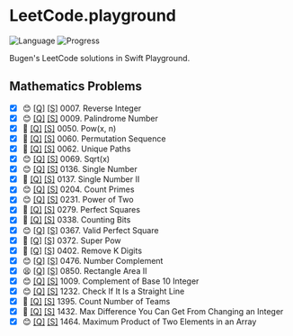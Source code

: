 # LeetCode.playground
![Language](https://img.shields.io/badge/Language-Swift%205.2-orange.svg)
![Progress](https://img.shields.io/badge/Count-22-orange.svg)

Bugen's LeetCode solutions in Swift Playground.
## Mathematics Problems
- [X] 😊 [[Q]](https://leetcode.com/problems/reverse-integer/) [[S]](.././LeetCode.playground/Pages/7-Reverse%20Integer.xcplaygroundpage/Contents.swift) 0007. Reverse Integer 
- [X] 😊 [[Q]](https://leetcode.com/problems/palindrome-number/) [[S]](.././LeetCode.playground/Pages/9-Palindrome%20Number.xcplaygroundpage/Contents.swift) 0009. Palindrome Number 
- [X] 🤨 [[Q]](https://leetcode.com/problems/powx-n/) [[S]](.././LeetCode.playground/Pages/50-Pow(x,%20n).xcplaygroundpage/Contents.swift) 0050. Pow(x, n) 
- [X] 🤨 [[Q]](https://leetcode.com/problems/permutation-sequence/) [[S]](.././LeetCode.playground/Pages/60.%20Permutation%20Sequence.xcplaygroundpage/Contents.swift) 0060. Permutation Sequence 
- [X] 🤨 [[Q]](https://leetcode.com/problems/unique-paths/) [[S]](.././LeetCode.playground/Pages/62.%20Unique%20Paths.xcplaygroundpage/Contents.swift) 0062. Unique Paths 
- [X] 😊 [[Q]](https://leetcode.com/problems/sqrtx/) [[S]](.././LeetCode.playground/Pages/69-Sqrt(x).xcplaygroundpage/Contents.swift) 0069. Sqrt(x) 
- [X] 😊 [[Q]](https://leetcode.com/problems/single-number/) [[S]](.././LeetCode.playground/Pages/136.%20Single%20Number.xcplaygroundpage/Contents.swift) 0136. Single Number 
- [X] 🤨 [[Q]](https://leetcode.com/problems/single-number-ii/) [[S]](.././LeetCode.playground/Pages/137.%20Single%20Number%20II.xcplaygroundpage/Contents.swift) 0137. Single Number II 
- [X] 😊 [[Q]](https://leetcode.com/problems/count-primes/) [[S]](.././LeetCode.playground/Pages/204-Count%20Primes.xcplaygroundpage/Contents.swift) 0204. Count Primes 
- [X] 😊 [[Q]](https://leetcode.com/problems/power-of-two/) [[S]](.././LeetCode.playground/Pages/231-Power%20of%20Two.xcplaygroundpage/Contents.swift) 0231. Power of Two 
- [X] 🤨 [[Q]](https://leetcode.com/problems/perfect-squares/) [[S]](.././LeetCode.playground/Pages/279.%20Perfect%20Squares.xcplaygroundpage/Contents.swift) 0279. Perfect Squares 
- [X] 🤨 [[Q]](https://leetcode.com/problems/counting-bits/) [[S]](.././LeetCode.playground/Pages/338-Counting%20Bits.xcplaygroundpage/Contents.swift) 0338. Counting Bits 
- [X] 😊 [[Q]](https://leetcode.com/problems/valid-perfect-square/) [[S]](.././LeetCode.playground/Pages/367-Valid%20Perfect%20Square.xcplaygroundpage/Contents.swift) 0367. Valid Perfect Square 
- [X] 🤨 [[Q]](https://leetcode.com/problems/super-pow/) [[S]](.././LeetCode.playground/Pages/372-Super%20Pow.xcplaygroundpage/Contents.swift) 0372. Super Pow 
- [X] 🤨 [[Q]](https://leetcode.com/problems/remove-k-digits/) [[S]](.././LeetCode.playground/Pages/402-Remove%20K%20Digits.xcplaygroundpage/Contents.swift) 0402. Remove K Digits 
- [X] 😊 [[Q]](https://leetcode.com/problems/number-complement/) [[S]](.././LeetCode.playground/Pages/476-Number%20Complement.xcplaygroundpage/Contents.swift) 0476. Number Complement 
- [X] 😫 [[Q]](https://leetcode.com/problems/rectangle-area-ii/) [[S]](.././LeetCode.playground/Pages/850-Rectangle%20Area%20II.xcplaygroundpage/Contents.swift) 0850. Rectangle Area II 
- [X] 😊 [[Q]](https://leetcode.com/problems/complement-of-base-10-integer/) [[S]](.././LeetCode.playground/Pages/1009-Complement%20of%20Base%2010%20Integer.xcplaygroundpage/Contents.swift) 1009. Complement of Base 10 Integer 
- [X] 😊 [[Q]](https://leetcode.com/problems/check-if-it-is-a-straight-line/) [[S]](.././LeetCode.playground/Pages/1232-Check%20If%20It%20Is%20a%20Straight%20Line.xcplaygroundpage/Contents.swift) 1232. Check If It Is a Straight Line 
- [X] 🤨 [[Q]](https://leetcode.com/problems/count-number-of-teams/) [[S]](.././LeetCode.playground/Pages/1395-Count%20Number%20of%20Teams.xcplaygroundpage/Contents.swift) 1395. Count Number of Teams 
- [X] 🤨 [[Q]](https://leetcode.com/problems/max-difference-you-can-get-from-changing-an-integer/) [[S]](.././LeetCode.playground/Pages/1432.%20Max%20Difference%20You%20Can%20Get%20From%20Changing%20an%20Integer.xcplaygroundpage/Contents.swift) 1432. Max Difference You Can Get From Changing an Integer 
- [X] 😊 [[Q]](https://leetcode.com/problems/maximum-product-of-two-elements-in-an-array/) [[S]](.././LeetCode.playground/Pages/1464-Maximum%20Product%20of%20Two%20Elements%20in%20an%20Array.xcplaygroundpage/Contents.swift) 1464. Maximum Product of Two Elements in an Array 

